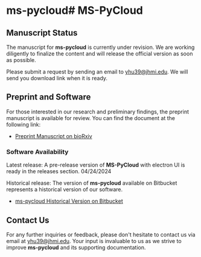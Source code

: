 # ms-pycloud# MS-PyCloud

## Manuscript Status

The manuscript for **ms-pycloud** is currently under revision. We are working diligently to finalize the content and will release the official version as soon as possible.

Please submit a request by sending an email to [yhu39@jhmi.edu](mailto:yhu39@jhmi.edu). We will send you download link when it is ready.

## Preprint and Software

For those interested in our research and preliminary findings, the preprint manuscript is available for review. You can find the document at the following link:

- [Preprint Manuscript on bioRxiv](https://www.biorxiv.org/content/10.1101/320887v1)

### Software Availability
Latest release:
A pre-release version of **MS-PyCloud** with electron UI is ready in the releases section. 04/24/2024

Historical release:
The version of **ms-pycloud** available on Bitbucket represents a historical version of our software. 
   - [ms-pycloud Historical Version on Bitbucket](https://bitbucket.org/mschnau1/ms-pycloud/src/main/)


## Contact Us

For any further inquiries or feedback, please don't hesitate to contact us via email at [yhu39@jhmi.edu](mailto:yhu39@jhmi.edu). Your input is invaluable to us as we strive to improve **ms-pycloud** and its supporting documentation.

